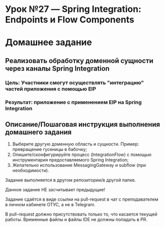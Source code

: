 # Урок №27 — Spring Integration: Endpoints и Flow Components

# Домашнее задание

## Реализовать обработку доменной сущности через каналы Spring Integration

### Цель: Участники смогут осуществлять "интеграцию" частей приложения с помощью EIP

### Результат: приложение c применением EIP на Spring Integration

## Описание/Пошаговая инструкция выполнения домашнего задания

1. Выберите другую доменную область и сущности. Пример: превращение гусеницы в бабочку;
2. Опишите/сконфигурируйте процесс (IntegrationFlow) с помощью инструментария предоставляемого Spring Integration;
3. Желательно использование MessagingGateway и subflow (при необходимости).

Задание выполняется в другом репозитории/в другой папке.

Данное задание НЕ засчитывает предыдущие!

Задание сдаётся в виде ссылки на pull-request в чат с преподавателем в личном кабинете ОТУС, а не в Telegram.

В pull-request должно присутствовать только то, что касается текущей работы.
Временные файлы и файлы IDE не должны попадать в PR.
